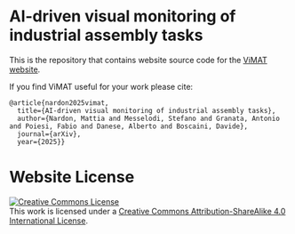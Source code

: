 # AI-driven visual monitoring of industrial assembly tasks

This is the repository that contains website source code for the [ViMAT website](https://tev-fbk.github.io/ViMAT/).

If you find ViMAT useful for your work please cite:
```
@article{nardon2025vimat,
  title={AI-driven visual monitoring of industrial assembly tasks},
  author={Nardon, Mattia and Messelodi, Stefano and Granata, Antonio and Poiesi, Fabio and Danese, Alberto and Boscaini, Davide},
  journal={arXiv},
  year={2025}}
```

# Website License
<a rel="license" href="http://creativecommons.org/licenses/by-sa/4.0/"><img alt="Creative Commons License" style="border-width:0" src="https://i.creativecommons.org/l/by-sa/4.0/88x31.png" /></a><br />This work is licensed under a <a rel="license" href="http://creativecommons.org/licenses/by-sa/4.0/">Creative Commons Attribution-ShareAlike 4.0 International License</a>.
